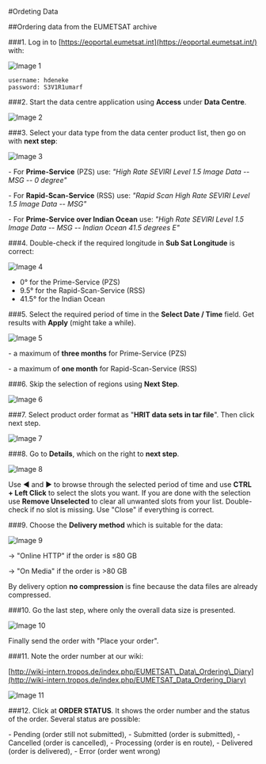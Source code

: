 #Ordeting Data

##Ordering data from the EUMETSAT archive

###1. Log in to [https://eoportal.eumetsat.int](https://eoportal.eumetsat.int/) with:

![Image 1](./images/ordering_data_1.png)

```
username: hdeneke
password: S3V1R1umarf
```

###2. Start the data centre application using **Access** under **Data Centre**.

![Image 2](./images/ordering_data_2.png)

###3. Select your data type from the data center product list, then go on with **next step**:

![Image 3](./images/ordering_data_3.png)

\- For **Prime-Service** (PZS) use: _"High Rate SEVIRI Level 1.5 Image Data -- MSG -- 0 degree"_

\- For **Rapid-Scan-Service** (RSS) use: _"Rapid Scan High Rate SEVIRI Level 1.5 Image Data -- MSG"_

\- For **Prime-Service over Indian Ocean** use: _"High Rate SEVIRI Level 1.5 Image Data -- MSG -- Indian Ocean 41.5 degrees E"_

###4. Double-check if the required longitude in **Sub Sat Longitude** is correct:

![Image 4](./images/ordering_data_4.png)

* 0° for the Prime-Service (PZS)
* 9.5° for the Rapid-Scan-Service (RSS)
* 41.5° for the Indian Ocean

###5. Select the required period of time in the **Select Date / Time** field. Get results with **Apply** (might take a while).

![Image 5](./images/ordering_data_5.png)

\- a maximum of **three months** for Prime-Service (PZS)

\- a maximum of **one month** for Rapid-Scan-Service (RSS)

###6. Skip the selection of regions using **Next Step**.

![Image 6](./images/ordering_data_6.png)

###7. Select product order format as "**HRIT data sets in tar file**". Then click next step.

![Image 7](./images/ordering_data_7.png)

###8. Go to **Details**, which on the right to **next step**.

![Image 8](./images/ordering_data_8.png)

Use ◄ and ► to browse through the selected period of time and use **CTRL + Left Click** to select the slots you want. If you are done with
the selection use **Remove Unselected** to clear all unwanted slots from your list. Double-check if no slot is missing. Use "Close" if everything
is correct.

###9. Choose the **Delivery method** which is suitable for the data:

![Image 9](./images/ordering_data_9.png)

→ "Online HTTP" if the order is ≤80 GB

→ "On Media" if the order is \>80 GB

By delivery option **no compression** is fine because the data files are already compressed.

###10. Go the last step, where only the overall data size is presented.

![Image 10](./images/ordering_data_10.png)

Finally send the order with "Place your order".

###11. Note the order number at our wiki:

[http://wiki-intern.tropos.de/index.php/EUMETSAT\_Data\_Ordering\_Diary](http://wiki-intern.tropos.de/index.php/EUMETSAT_Data_Ordering_Diary)

![Image 11](./images/ordering_data_11.png)

###12. Click at **ORDER STATUS**. It shows the order number and the status of the order. Several status are possible:

\- Pending (order still not submitted),
\- Submitted (order is submitted),
\- Cancelled (order is cancelled),
\- Processing (order is en route),
\- Delivered (order is delivered),
\- Error (order went wrong)

